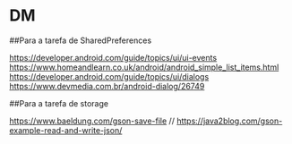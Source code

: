 # DM

##Para a tarefa de SharedPreferences

https://developer.android.com/guide/topics/ui/ui-events
https://www.homeandlearn.co.uk/android/android_simple_list_items.html
https://developer.android.com/guide/topics/ui/dialogs
https://www.devmedia.com.br/android-dialog/26749

##Para a tarefa de storage

https://www.baeldung.com/gson-save-file  // 
https://java2blog.com/gson-example-read-and-write-json/
